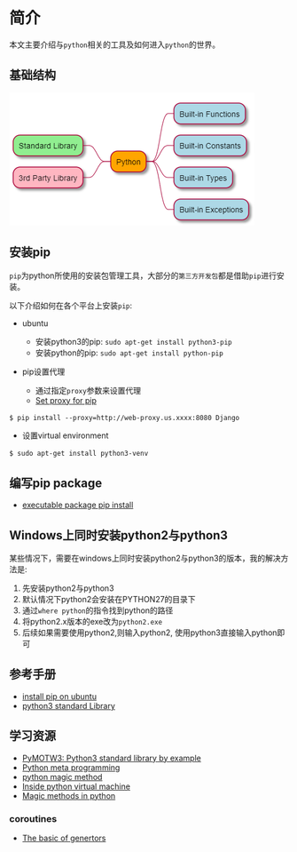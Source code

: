# 简介

本文主要介绍与`python`相关的工具及如何进入`python`的世界。

## 基础结构

![PythonOverview](./asset/pythonOverview.PNG)

## 安装pip

`pip`为python所使用的安装包管理工具，大部分的`第三方开发包`都是借助`pip`进行安装。

以下介绍如何在各个平台上安装`pip`:

* ubuntu
    * 安装python3的pip: `sudo apt-get install python3-pip`
    * 安装python的pip: `sudo apt-get install python-pip`
    
* pip设置代理
    * 通过指定`proxy`参数来设置代理
    * [Set proxy for pip](https://leifengblog.net/blog/how-to-use-pip-behind-a-proxy/)
   
```shell
$ pip install --proxy=http://web-proxy.us.xxxx:8080 Django
```
     
* 设置virtual environment

```sh
$ sudo apt-get install python3-venv
```

## 编写pip package

* [executable package pip install](https://dzone.com/articles/executable-package-pip-install)

## Windows上同时安装python2与python3

某些情况下，需要在windows上同时安装python2与python3的版本，我的解决方法是:

1. 先安装python2与python3
2. 默认情况下python2会安装在PYTHON27的目录下
3. 通过`where python`的指令找到python的路径
4. 将python2.x版本的exe改为`python2.exe`
5. 后续如果需要使用python2,则输入python2, 使用python3直接输入python即可

## 参考手册

* [install pip on ubuntu](https://linuxize.com/post/how-to-install-pip-on-ubuntu-18.04/)
* [python3 standard Library](https://pymotw.com/3/index.html)

## 学习资源

* [PyMOTW3: Python3 standard library by example](https://pymotw.com/3/index.html)
* [Python meta programming](https://medium.com/fintechexplained/advanced-python-metaprogramming-980da1be0c7d)
* [python magic method](https://medium.com/fintechexplained/advanced-python-what-are-magic-methods-d21891cf9a08)
* [Inside python virtual machine](https://leanpub.com/insidethepythonvirtualmachine/read)
* [Magic methods in python](https://rszalski.github.io/magicmethods/)

### coroutines

* [The basic of genertors](https://realpython.com/introduction-to-python-generators/)
